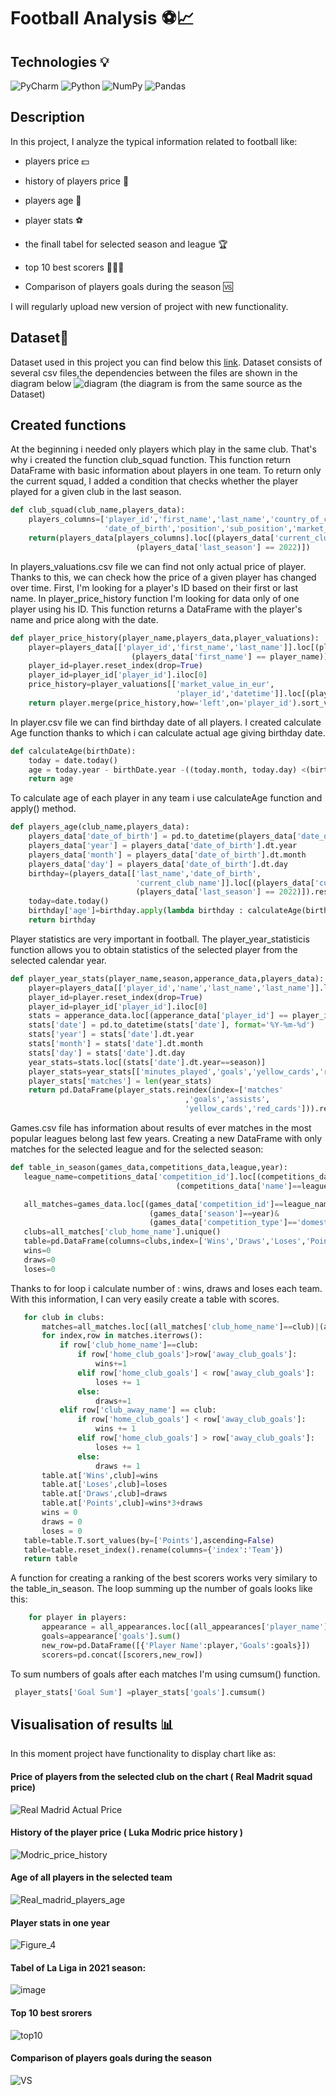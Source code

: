 # Football Analysis ⚽📈 
## Technologies 💡
![PyCharm](https://img.shields.io/badge/pycharm-143?style=for-the-badge&logo=pycharm&logoColor=black&color=black&labelColor=green)
![Python](https://img.shields.io/badge/python-3670A0?style=for-the-badge&logo=python&logoColor=ffdd54)
![NumPy](https://img.shields.io/badge/numpy-%23013243.svg?style=for-the-badge&logo=numpy&logoColor=white)
![Pandas](https://img.shields.io/badge/pandas-%23150458.svg?style=for-the-badge&logo=pandas&logoColor=white)
## Description 
In this project, I analyze the typical information related to football like:

- players price 💵

- history of players price 📆

- players age 👶

- player stats ⚽

- the finall tabel for selected season and league 🏆

- top 10 best scorers 🥇🥈🥉

- Comparison of players goals during the season 🆚

I will regularly upload new version of project with new functionality. 

## Dataset📁
Dataset used in this project you can find below this [link](https://data.world/dcereijo/player-scores).
Dataset consists of several csv files,the dependencies between the files are shown in the diagram below
![diagram](https://user-images.githubusercontent.com/122997699/215274664-a33d94e5-323c-491c-b39f-843cb240632c.svg)
(the diagram is from the same source as the Dataset)

## Created functions 
At the beginning i needed only players which play in the same club. That's why i created the function club_squad function. This function return DataFrame with basic information about players in one team. To return only the current squad, I added a condition that checks whether the player played for a given club in the last season.
```python
def club_squad(club_name,players_data):
    players_columns=['player_id','first_name','last_name','country_of_citizenship',
                     'date_of_birth','position','sub_position','market_value_in_eur']
    return(players_data[players_columns].loc[(players_data['current_club_name'] == club_name)&
                            (players_data['last_season'] == 2022)])
```
In players_valuations.csv file we can find not only actual price of player. Thanks to this, we can check how the price of a given player has changed over time. First, I'm looking for a player's ID based on their first or last name. In player_price_history function I'm looking for data only of one player using his ID. 
This function returns a DataFrame with the player's name and price along with the date.
```python
def player_price_history(player_name,players_data,player_valuations):
    player=players_data[['player_id','first_name','last_name']].loc[(players_data['last_name'] == player_name)|
                           (players_data['first_name'] == player_name)]
    player_id=player.reset_index(drop=True)
    player_id=player_id['player_id'].iloc[0]
    price_history=player_valuations[['market_value_in_eur',
                                     'player_id','datetime']].loc[(player_valuations['player_id']==player_id)]
    return player.merge(price_history,how='left',on='player_id').sort_values(by='datetime')
```
In player.csv file we can find birthday date of all players. I created calculate Age function thanks to which i can calculate actual age giving birthday date.  
```python
def calculateAge(birthDate):
    today = date.today()
    age = today.year - birthDate.year -((today.month, today.day) <(birthDate.month, birthDate.day))
    return age
```

To calculate age of each player in any team i use calculateAge function and apply() method. 
```python
def players_age(club_name,players_data):
    players_data['date_of_birth'] = pd.to_datetime(players_data['date_of_birth'], format='%Y-%m-%d')
    players_data['year'] = players_data['date_of_birth'].dt.year
    players_data['month'] = players_data['date_of_birth'].dt.month
    players_data['day'] = players_data['date_of_birth'].dt.day
    birthday=(players_data[['last_name','date_of_birth',
                            'current_club_name']].loc[(players_data['current_club_name'] == club_name)&
                            (players_data['last_season'] == 2022)]).reset_index(drop=True)
    today=date.today()
    birthday['age']=birthday.apply(lambda birthday : calculateAge(birthday['date_of_birth']),axis=1)
    return birthday
 ```
Player statistics are very important in football. The player_year_statisticis function allows you to obtain statistics of the selected player from the selected calendar year.
```python
def player_year_stats(player_name,season,apperance_data,players_data):
    player=players_data[['player_id','name','last_name','last_name']].loc[(players_data['name'].str.contains(player_name))]
    player_id=player.reset_index(drop=True)
    player_id=player_id['player_id'].iloc[0]
    stats = apperance_data.loc[(apperance_data['player_id'] == player_id)].reset_index(drop=True)
    stats['date'] = pd.to_datetime(stats['date'], format='%Y-%m-%d')
    stats['year'] = stats['date'].dt.year
    stats['month'] = stats['date'].dt.month
    stats['day'] = stats['date'].dt.day
    year_stats=stats.loc[(stats['date'].dt.year==season)]
    player_stats=year_stats[['minutes_played','goals','yellow_cards','red_cards','assists']].sum()
    player_stats['matches'] = len(year_stats)
    return pd.DataFrame(player_stats.reindex(index=['matches'
                                       ,'goals','assists',
                                       'yellow_cards','red_cards'])).rename(columns={0:player_name})
 ```
Games.csv file has information about results of ever matches in the most popular leagues belong last few years. 
Creating a new DataFrame with only matches for the selected league and for the selected season:
 ```python
 def table_in_season(games_data,competitions_data,league,year):
    league_name=competitions_data['competition_id'].loc[(competitions_data['competition_code']==league)|
                                      (competitions_data['name']==league)].reset_index(drop=True).iloc[0]

    all_matches=games_data.loc[(games_data['competition_id']==league_name)&
                                (games_data['season']==year)&
                                (games_data['competition_type']=='domestic_league')].reset_index(drop=True)
    clubs=all_matches['club_home_name'].unique()
    table=pd.DataFrame(columns=clubs,index=['Wins','Draws','Loses','Points'])
    wins=0
    draws=0
    loses=0
```
Thanks to for loop i calculate number of : wins, draws and loses each team. With this information, I can very easily create a table with scores.
 ```python
    for club in clubs:
        matches=all_matches.loc[(all_matches['club_home_name']==club)|(all_matches['club_away_name']==club)]
        for index,row in matches.iterrows():
            if row['club_home_name']==club:
                if row['home_club_goals']>row['away_club_goals']:
                    wins+=1
                elif row['home_club_goals'] < row['away_club_goals']:
                    loses += 1
                else:
                    draws+=1
            elif row['club_away_name'] == club:
                if row['home_club_goals'] < row['away_club_goals']:
                    wins += 1
                elif row['home_club_goals'] > row['away_club_goals']:
                    loses += 1
                else:
                    draws += 1
        table.at['Wins',club]=wins
        table.at['Loses',club]=loses
        table.at['Draws',club]=draws
        table.at['Points',club]=wins*3+draws
        wins = 0
        draws = 0
        loses = 0
    table=table.T.sort_values(by=['Points'],ascending=False)
    table=table.reset_index().rename(columns={'index':'Team'})
    return table

 ```
 A function for creating a ranking of the best scorers works very similary to the table_in_season. The loop summing up the number of goals looks like this:
 ```python
     for player in players:
        appearance = all_appearances.loc[(all_appearances['player_name'] == player)]
        goals=appearance['goals'].sum()
        new_row=pd.DataFrame([{'Player Name':player,'Goals':goals}])
        scorers=pd.concat([scorers,new_row])
  ```
  To sum numbers of goals after each matches I'm using cumsum() function. 
 ```python
  player_stats['Goal Sum'] =player_stats['goals'].cumsum()
```
## Visualisation of results 📊 

In this moment project have functionality to display chart like as: 
#### Price of players from the selected club on the chart ( Real Madrit squad price)
![Real Madrid Actual Price](https://user-images.githubusercontent.com/122997699/215055253-56597eb2-d314-4fe6-8ad9-607d8a2a767a.png)
#### History of the player price ( Luka Modric price history )
![Modric_price_history](https://user-images.githubusercontent.com/122997699/215276595-5cbd063b-5b55-4546-9b37-bcada7f414ea.png)
#### Age of all players in the selected team
![Real_madrid_players_age](https://user-images.githubusercontent.com/122997699/215271448-13fbdfb4-e95b-46e5-8f93-7ec8d12b9284.png)
#### Player stats in one year
![Figure_4](https://user-images.githubusercontent.com/122997699/215552055-09eb5c30-0667-436a-90d4-4c6d3bfffd10.png)
#### Tabel of La Liga in 2021 season:
![image](https://user-images.githubusercontent.com/122997699/215795508-5619f2ce-78b3-42ac-b0d8-9191cb32589a.png)
#### Top 10 best srorers 
![top10](https://user-images.githubusercontent.com/122997699/216058194-2aac3091-e626-4408-8333-4070d6e6bb1a.png)
#### Comparison of players goals during the season
![VS](https://user-images.githubusercontent.com/122997699/216455088-e821319e-dbb5-414b-a372-d9f0e16041a3.png)



